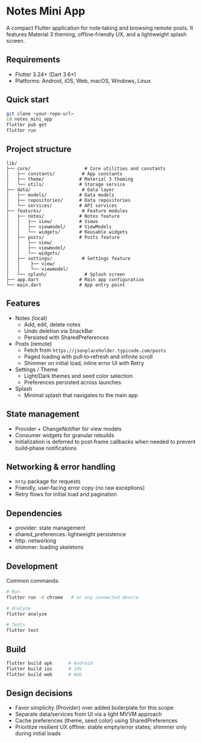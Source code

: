 # Notes Mini App

A compact Flutter application for note‑taking and browsing remote posts. It features Material 3 theming, offline‑friendly UX, and a lightweight splash screen.

## Requirements

- Flutter 3.24+ (Dart 3.6+)
- Platforms: Android, iOS, Web, macOS, Windows, Linux

## Quick start

```bash
git clone <your-repo-url>
cd notes_mini_app
flutter pub get 
flutter run
```

## Project structure

```
lib/
├── core/                    # Core utilities and constants
│   ├── constants/          # App constants
│   ├── theme/             # Material 3 theming
│   └── utils/             # Storage service
├── data/                   # Data layer
│   ├── models/            # Data models
│   ├── repositories/      # Data repositories
│   └── services/          # API services
├── features/               # Feature modules
│   ├── notes/             # Notes feature
│   │   ├── view/          # Views
│   │   ├── viewmodel/     # ViewModels
│   │   └── widgets/       # Reusable widgets
│   ├── posts/             # Posts feature
│   │   ├── view/
│   │   ├── viewmodel/
│   │   └── widgets/
│   ├── settings/           # Settings feature
│   │    ├── view/
│   │    └── viewmodel/
│   └── splash/              # Splash screen
├── app.dart               # Main app configuration
└── main.dart              # App entry point
```

## Features

- Notes (local)
  - Add, edit, delete notes
  - Undo deletion via SnackBar
  - Persisted with SharedPreferences
- Posts (remote)
  - Fetch from `https://jsonplaceholder.typicode.com/posts`
  - Paged loading with pull‑to‑refresh and infinite scroll
  - Shimmer on initial load, inline error UI with Retry
- Settings / Theme
  - Light/Dark themes and seed color selection
  - Preferences persisted across launches
- Splash
  - Minimal splash that navigates to the main app

## State management

- Provider + ChangeNotifier for view models
- Consumer widgets for granular rebuilds
- Initialization is deferred to post‑frame callbacks when needed to prevent build‑phase notifications

## Networking & error handling

- `http` package for requests
- Friendly, user‑facing error copy (no raw exceptions)
- Retry flows for initial load and pagination

## Dependencies

- provider: state management
- shared_preferences: lightweight persistence
- http: networking
- shimmer: loading skeletons

## Development

Common commands:

```bash
# Run
flutter run -d chrome   # or any connected device

# Analyze
flutter analyze

# Tests
flutter test
```

## Build

```bash
flutter build apk      # Android
flutter build ios      # iOS
flutter build web      # Web
```

## Design decisions

- Favor simplicity (Provider) over added boilerplate for this scope
- Separate data/services from UI via a light MVVM approach
- Cache preferences (theme, seed color) using SharedPreferences
- Prioritize resilient UX offline: stable empty/error states; shimmer only during initial loads


